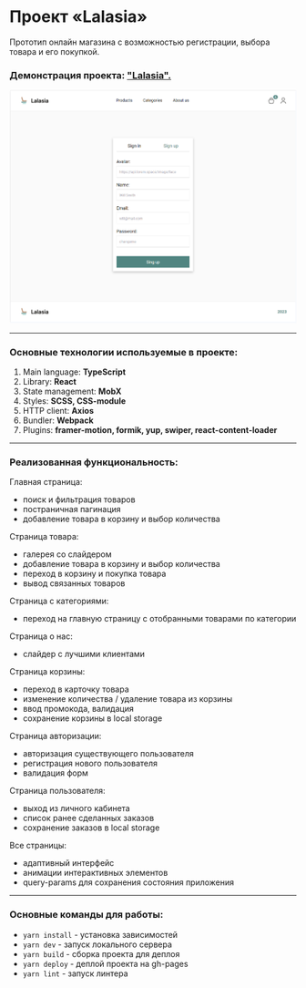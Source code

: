 # Проект «Lalasia»

Прототип онлайн магазина с возможностью регистрации, выбора товара и его покупкой.

### Демонстрация проекта: ["Lalasia".](https://kts-lalasia.netlify.app/)

![login page](https://github.com/michaelbezz/kts-project/blob/main/docs/login.png?raw=true)

---

### Основные технологии используемые в проекте:
1. Main language: **TypeScript**
2. Library: **React**
3. State management: **MobX**
4. Styles: **SCSS, CSS-module**
5. HTTP client: **Axios**
6. Bundler: **Webpack**
7. Plugins: **framer-motion, formik, yup, swiper, react-content-loader**

---

### Реализованная функциональность:

Главная страница:
* поиск и фильтрация товаров
* постраничная пагинация
* добавление товара в корзину и выбор количества

Страница товара:
* галерея со слайдером
* добавление товара в корзину и выбор количества
* переход в корзину и покупка товара
* вывод связанных товаров

Страница с категориями:
* переход на главную страницу с отобранными товарами по категории

Страница о нас:
* слайдер с лучшими клиентами

Страница корзины:
* переход в карточку товара
* изменение количества / удаление товара из корзины
* ввод промокода, валидация
* сохранение корзины в local storage

Страница авторизации:
* авторизация существующего пользователя
* регистрация нового пользователя
* валидация форм

Страница пользователя:
* выход из личного кабинета
* список ранее сделанных заказов
* сохранение заказов в local storage

Все страницы:
* адаптивный интерфейс
* анимации интерактивных элементов
* query-params для сохранения состояния приложения

---

### Основные команды для работы:
* `yarn install` - установка зависимостей
* `yarn dev` - запуск локального сервера
* `yarn build` - сборка проекта для деплоя
* `yarn deploy` - деплой проекта на gh-pages
* `yarn lint` - запуск линтера
